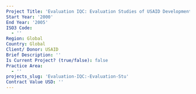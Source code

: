 ```yaml
---
Project Title: 'Evaluation IQC: Evaluation Studies of USAID Development Programs'
Start Year: '2000'
End Year: '2005'
ISO3 Code:
  - ''
Region: Global
Country: Global
Client/ Donor: USAID
Brief Description: ''
Is Current Project? (true/false): false
Practice Area:
  - ''
projects_slug: 'Evaluation-IQC:-Evaluation-Stu'
Contract Value USD: ''
---
```


